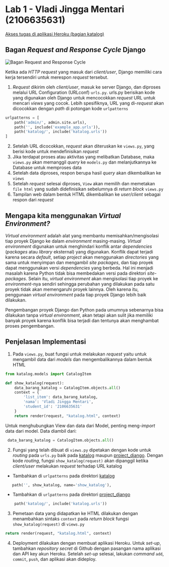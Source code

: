 # Lab 1 - Vladi Jingga Mentari (2106635631)

[Akses tugas di aplikasi Heroku (bagian katalog)](tugas2jingga.herokuapp.com/katalog)

## Bagan _Request and Response Cycle_ Django 

![Bagan Request and Response Cycle](https://user-images.githubusercontent.com/52811288/190280167-bbcca061-2a00-4649-b82e-199f73d8d0d9.png)

Ketika ada _HTTP request_ yang masuk dari _client/user_, Django memiliki cara kerja tersendiri untuk merespon _request_ tersebut.
1. _Request_ dikirim oleh _client/user_, masuk ke server Django, dan diproses melalui URL Configuration (URLconf) `urls.py`. urls.py berisikan kode yang digunakan oleh Django untuk mencocokkan _request_ URL untuk mencari _views_ yang cocok. Lebih spesifiknya, URL yang di-_request_ akan dicocokkan dengan _path_ di potongan kode `urlpatterns`
```python
urlpatterns = [
    path('admin/', admin.site.urls),
    path('', include('example_app.urls')),
    path('katalog/', include('katalog.urls'))
]
```

2. Setelah URL dicocokkan, _request_ akan diteruskan ke `views.py`, yang berisi kode untuk mendefinisikan _request_
3. Jika terdapat proses atau aktivitas yang melibatkan Database, maka `views.py` akan memanggil _query_ ke `models.py` dan melanjutkannya ke Database untuk memproses data
4. Setelah data diproses, respon berupa hasil _query_ akan dikembalikan ke `views`
5. Setelah _request_ selesai diproses, `View` akan memilih dan memetakan `file html` yang sudah didefinisikan sebelumnya di _return block_ `views.py`
6. Tampilan web dalam bentuk HTML dikembalikan ke _user/client_ sebagai respon dari _request_ 

## Mengapa kita menggunakan _Virtual Environment?_

_Virtual environment_ adalah alat yang membantu memisahkan/mengisolasi tiap proyek Django ke dalam _environment_ masing-masing. _Virtual environment_ digunakan untuk menghindari konflik antar _dependencies_ (_packages_ atau _library_  eksternal) yang digunakan. Konflik dapat terjadi karena secara _default_, setiap _project_ akan menggunakan _directories_ yang sama untuk menyimpan dan mengambil _site packages_, dan tiap proyek dapat menggunakan versi _dependencies_ yang berbeda. Hal ini menjadi masalah karena Python tidak bisa membedakan versi pada direktori _site-packages_. Selain itu, _virtual environment_ akan mengisolasi tiap proyek ke _environment_-nya sendiri sehingga perubahan yang dilakukan pada satu proyek tidak akan memengaruhi proyek lainnya. Oleh karena itu, penggunaan _virtual environment_ pada tiap proyek Django lebih baik dilakukan. 

Pengembangan proyek Django dan Python pada umumnya sebenarnya bisa dilakukan tanpa _virtual environment_, akan tetapi akan sulit jika memiliki banyak proyek karena konflik bisa terjadi dan tentunya akan menghambat proses pengembangan.

## Penjelasan Implementasi

1. Pada `views.py`, buat fungsi untuk melakukan _request_ yaitu untuk mengambil data dari _models_ dan mengembalikannya dalam bentuk HTML
```python
from katalog.models import CatalogItem

def show_katalog(request):
    data_barang_katalog = CatalogItem.objects.all()
    context = { 
        'list_item': data_barang_katalog,
        'nama': 'Vladi Jingga Mentari',
        'student_id': '2106635631'
    }
    return render(request, "katalog.html", context)
```
Untuk menghubungkan View dan data dari Model, penting meng-_import_ data dari model. Data diambil dari:
```python
 data_barang_katalog = CatalogItem.objects.all()
 ```
 2. Fungsi yang telah dibuat di `views.py` dipetakan dengan kode untuk _routing_ pada `urls.py` baik pada [katalog](katalog) maupun [project_django](project_django). Dengan kode _routing_, fungsi `show_katalog(request)` akan dipanggil ketika _client/user_ melakukan _request_ terhadap URL katalog
 - Tambahkan di `urlpatterns` pada direktori [katalog](katalog)
 ```python
    path('', show_katalog, name='show_katalog'),
 ```
 - Tambahkan di `urlpatterns` pada direktori [project_django](project_django)
 ```python
     path('katalog/', include('katalog.urls'))
 ```
 3. Pemetaan data yang didapatkan ke HTML dilakukan dengan menambahkan sintaks `context` pada _return block_ fungsi `show_katalog(request)` di `views.py`
 ```python
 return render(request, "katalog.html", context)
 ```
 4. Deployment dilakukan dengan membuat aplikasi Heroku. Untuk _set-up_, tambahkan _repository secret_ di Github dengan pasangan nama aplikasi dan API key akun Heroku. Setelah _set-up_ selesai, lakukan _command_ `add`, `commit`, `push`, dan aplikasi akan dideploy.
